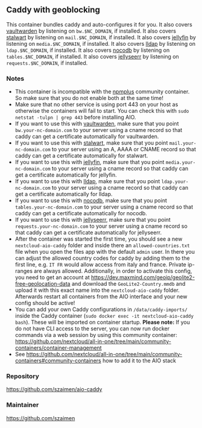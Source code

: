 ## Caddy with geoblocking
This container bundles caddy and auto-configures it for you. It also covers [vaultwarden](https://github.com/nextcloud/all-in-one/tree/main/community-containers/vaultwarden) by listening on `bw.$NC_DOMAIN`, if installed. It also covers [stalwart](https://github.com/nextcloud/all-in-one/tree/main/community-containers/stalwart) by listening on `mail.$NC_DOMAIN`, if installed. It also covers [jellyfin](https://github.com/nextcloud/all-in-one/tree/main/community-containers/jellyfin) by listening on `media.$NC_DOMAIN`, if installed. It also covers [lldap](https://github.com/nextcloud/all-in-one/tree/main/community-containers/lldap) by listening on `ldap.$NC_DOMAIN`, if installed. It also covers [nocodb](https://github.com/nextcloud/all-in-one/tree/main/community-containers/nocodb) by listening on `tables.$NC_DOMAIN`, if installed. It also covers [jellyseerr](https://github.com/nextcloud/all-in-one/tree/main/community-containers/jellyseerr) by listening on `requests.$NC_DOMAIN`, if installed.

### Notes
- This container is incompatible with the [npmplus](https://github.com/nextcloud/all-in-one/tree/main/community-containers/npmplus) community container. So make sure that you do not enable both at the same time!
- Make sure that no other service is using port 443 on your host as otherwise the containers will fail to start. You can check this with `sudo netstat -tulpn | grep 443` before installing AIO.
- If you want to use this with [vaultwarden](https://github.com/nextcloud/all-in-one/tree/main/community-containers/vaultwarden), make sure that you point `bw.your-nc-domain.com` to your server using a cname record so that caddy can get a certificate automatically for vaultwarden.
- If you want to use this with [stalwart](https://github.com/nextcloud/all-in-one/tree/main/community-containers/stalwart), make sure that you point `mail.your-nc-domain.com` to your server using an A, AAAA or CNAME record so that caddy can get a certificate automatically for stalwart.
- If you want to use this with [jellyfin](https://github.com/nextcloud/all-in-one/tree/main/community-containers/jellyfin), make sure that you point `media.your-nc-domain.com` to your server using a cname record so that caddy can get a certificate automatically for jellyfin.
- If you want to use this with [lldap](https://github.com/nextcloud/all-in-one/tree/main/community-containers/lldap), make sure that you point `ldap.your-nc-domain.com` to your server using a cname record so that caddy can get a certificate automatically for lldap.
- If you want to use this with [nocodb](https://github.com/nextcloud/all-in-one/tree/main/community-containers/nocodb), make sure that you point `tables.your-nc-domain.com` to your server using a cname record so that caddy can get a certificate automatically for nocodb.
- If you want to use this with [jellyseerr](https://github.com/nextcloud/all-in-one/tree/main/community-containers/jellyseerr), make sure that you point `requests.your-nc-domain.com` to your server using a cname record so that caddy can get a certificate automatically for jellyseerr.
- After the container was started the first time, you should see a new `nextcloud-aio-caddy` folder and inside there an `allowed-countries.txt` file when you open the files app with the default `admin` user. In there you can adjust the allowed country codes for caddy by adding them to the first line, e.g. `IT FR` would allow access from italy and france. Private ip-ranges are always allowed. Additionally, in order to activate this config, you need to get an account at https://dev.maxmind.com/geoip/geolite2-free-geolocation-data and download the `GeoLite2-Country.mmdb` and upload it with this exact name into the `nextcloud-aio-caddy` folder. Afterwards restart all containers from the AIO interface and your new config should be active!
- You can add your own Caddy configurations in `/data/caddy-imports/` inside the Caddy container (`sudo docker exec -it nextcloud-aio-caddy bash`). These will be imported on container startup. **Please note:** If you do not have CLI access to the server, you can now run docker commands via a web session by using this community container: https://github.com/nextcloud/all-in-one/tree/main/community-containers/container-management
- See https://github.com/nextcloud/all-in-one/tree/main/community-containers#community-containers how to add it to the AIO stack

### Repository
https://github.com/szaimen/aio-caddy

### Maintainer
https://github.com/szaimen
